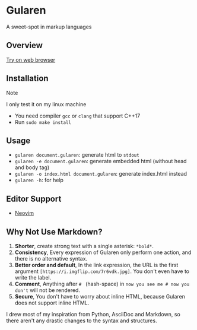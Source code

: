 # Gularen
A sweet-spot in markup languages

## Overview
[Try on web browser](https://noorwach.id/gularen-web/)

## Installation
> [!NOTE]
> I only test it on my linux machine
- You need compiler `gcc` or `clang` that support C++17
- Run `sudo make install`

## Usage
- `gularen document.gularen`: generate html to `stdout`
- `gularen -e document.gularen`: generate embedded html (without head and body tag)
- `gularen -o index.html document.gularen`: generate index.html instead
- `gularen -h`: for help

## Editor Support
- [Neovim](https://github.com/noorwachid/nvim-gularen)

## Why Not Use Markdown?
1. **Shorter**, create strong text with a single asterisk: `*bold*`.
2. **Consistency**, Every expression of Gularen only perform one action, and there is no alternative syntax.
3. **Better order and default**, In the link expression, the URL is the first argument `[https://i.imgflip.com/7r6vdk.jpg]`. You don't even have to write the label.
4. **Comment**, Anything after `# ` (hash-space) in `now you see me # now you don't` will not be rendered.
5. **Secure**, You don't have to worry about inline HTML, because Gularen does not support inline HTML.

I drew most of my inspiration from Python, AsciiDoc and Markdown, so there aren't any drastic changes to the syntax and structures.

